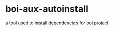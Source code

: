 # boi-aux-autoinstall
a tool used to install dependencies for [boi](http://boijs.github.io ) project
